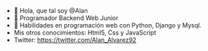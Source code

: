 - 👋 Hola, que tal soy @Alan
- 👀 Programador Backend Web Junior
- 🌱 Habilidades en programación web con Python, Django y Mysql.
- Mis otros conocimientos: Html5, Css y JavaScript
- Twitter: https://twitter.com/Alan_Alvarez92

<!---
Zequiel92/Zequiel92 is a ✨ special ✨ repository because its `README.md` (this file) appears on your GitHub profile.
You can click the Preview link to take a look at your changes.
--->
